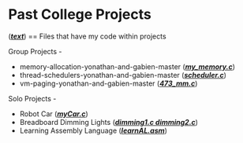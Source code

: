 # Past College Projects #

(<ins><strong><em>text</em></strong></ins>) == Files that have my code within projects

Group Projects -  
  -  memory-allocation-yonathan-and-gabien-master (<ins><strong><em>my_memory.c</em></strong></ins>)  
  -  thread-schedulers-yonathan-and-gabien-master (<ins><strong><em>scheduler.c</em></strong></ins>)  
  -  vm-paging-yonathan-and-gabien-master (<ins><strong><em>473_mm.c</em></strong></ins>)  
  
 Solo Projects -  
  -  Robot Car (<em><strong><ins>myCar.c</em></strong></ins>)  
  -  Breadboard Dimming Lights (<em><strong><ins>dimming1.c dimming2.c</em></strong></ins>)
  -  Learning Assembly Language (<em><strong><ins>learnAL.asm</em></strong></ins>)
